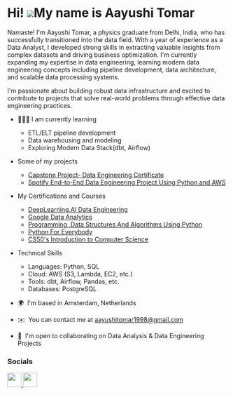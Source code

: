 Hi! ![](https://user-images.githubusercontent.com/18350557/176309783-0785949b-9127-417c-8b55-ab5a4333674e.gif)My name is Aayushi Tomar
=====================================================================================================================================

 Namaste! I'm Aayushi Tomar, a physics graduate from Delhi, India, who has successfully transitioned into the data field. With a year of experience as a Data Analyst, I developed strong skills in extracting valuable insights from complex datasets and driving business optimization.
 I'm currently expanding my expertise in data engineering, learning modern data engineering concepts including pipeline development, data architecture, and scalable data processing systems.

I'm passionate about building robust data infrastructure and excited to contribute to projects that solve real-world problems through effective data engineering practices.
- 👩🏻‍🏫 I am currently learning
   - ETL/ELT pipeline development
   - Data warehousing and modeling
   - Exploring Modern Data Stack(dbt, Airflow)

- Some of my projects
   - [Capstone Project- Data Engineering Certificate](https://github.com/tomaraayushi/Data_Enginnering_Capstone_Project/tree/main)
   - [Spotify End-to-End Data Engineering Project Using Python and AWS]()

- My Certifications and Courses
   - [DeepLearning.AI Data Engineering](https://www.coursera.org/account/accomplishments/specialization/certificate/7QL19UF02HO4)
   - [Google Data Analytics](https://www.coursera.org/account/accomplishments/specialization/certificate/KDYPUJB3T5JX)
   - [Programming, Data Structures And Algorithms Using Python]()
   - [Python For Everybody](https://www.coursera.org/account/accomplishments/specialization/certificate/G845NLLNUXWJ)
   - [CS50's Introduction to Computer Science](https://certificates.cs50.io/1f286176-4ee8-4c53-8de4-2c13e95f6ced.pdf?size=letter)

* Technical Skills
  * Languages: Python, SQL
  * Cloud: AWS (S3, Lambda, EC2, etc.)
  * Tools: dbt, Airflow, Pandas, etc.
  * Databases: PostgreSQL        
          

* 🌍  I'm based in Amsterdam, Netherlands
* ✉️  You can contact me at [aayushitomar1998@gmail.com](mailto:aayushitomar1998@gmail.com)
* 🤝  I'm open to collaborating on Data Analysis & Data Engineering Projects


### Socials

<p align="left"> <a href="https://www.github.com/tomaraayushi" target="_blank" rel="noreferrer"> <picture> <source media="(prefers-color-scheme: dark)" srcset="https://raw.githubusercontent.com/danielcranney/readme-generator/main/public/icons/socials/github-dark.svg" /> <source media="(prefers-color-scheme: light)" srcset="https://raw.githubusercontent.com/danielcranney/readme-generator/main/public/icons/socials/github.svg" /> <img src="https://raw.githubusercontent.com/danielcranney/readme-generator/main/public/icons/socials/github.svg" width="32" height="32" /> </picture> </a> <a href="https://www.linkedin.com/in/aayushi-tomar" target="_blank" rel="noreferrer"> <picture> <source media="(prefers-color-scheme: dark)" srcset="https://raw.githubusercontent.com/danielcranney/readme-generator/main/public/icons/socials/linkedin-dark.svg" /> <source media="(prefers-color-scheme: light)" srcset="https://raw.githubusercontent.com/danielcranney/readme-generator/main/public/icons/socials/linkedin.svg" /> <img src="https://raw.githubusercontent.com/danielcranney/readme-generator/main/public/icons/socials/linkedin.svg" width="32" height="32" /> </picture> </a></p>
